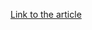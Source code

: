 [Link to the article](https://thehackernews.com/2025/01/russian-star-blizzard-shifts-tactics-to.html)
